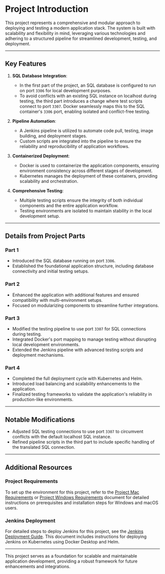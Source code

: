 
# Project Introduction

This project represents a comprehensive and modular approach to deploying and testing a modern application stack. The system is built with scalability and flexibility in mind, leveraging various technologies and adhering to a structured pipeline for streamlined development, testing, and deployment.

---

## **Key Features**

1. **SQL Database Integration**:
   - In the first part of the project, an SQL database is configured to run on port `3306` for local development purposes.
   - To avoid conflicts with an existing SQL instance on localhost during testing, the third part introduces a change where test scripts connect to port `3307`. Docker seamlessly maps this to the SQL container's `3306` port, enabling isolated and conflict-free testing.

2. **Pipeline Automation**:
   - A Jenkins pipeline is utilized to automate code pull, testing, image building, and deployment stages.
   - Custom scripts are integrated into the pipeline to ensure the reliability and reproducibility of application workflows.

3. **Containerized Deployment**:
   - Docker is used to containerize the application components, ensuring environment consistency across different stages of development.
   - Kubernetes manages the deployment of these containers, providing scalability and orchestration.

4. **Comprehensive Testing**:
   - Multiple testing scripts ensure the integrity of both individual components and the entire application workflow.
   - Testing environments are isolated to maintain stability in the local development setup.

---

## **Details from Project Parts**

### **Part 1**
- Introduced the SQL database running on port `3306`.
- Established the foundational application structure, including database connectivity and initial testing setups.

### **Part 2**
- Enhanced the application with additional features and ensured compatibility with multi-environment setups.
- Focused on modularizing components to streamline further integrations.

### **Part 3**
- Modified the testing pipeline to use port `3307` for SQL connections during testing.
- Integrated Docker's port mapping to manage testing without disrupting local development environments.
- Extended the Jenkins pipeline with advanced testing scripts and deployment mechanisms.

### **Part 4**
- Completed the full deployment cycle with Kubernetes and Helm.
- Introduced load balancing and scalability enhancements to the application.
- Finalized testing frameworks to validate the application's reliability in production-like environments.

---

## **Notable Modifications**

- Adjusted SQL testing connections to use port `3307` to circumvent conflicts with the default localhost SQL instance.
- Refined pipeline scripts in the third part to include specific handling of the translated SQL connection.

---

## **Additional Resources**

### **Project Requirements**
To set up the environment for this project, refer to the [Project Mac Requirements](Project_Requirements_Mac.md) or [Project Windows Requirements](Project_Requirements_Windows.md) document for detailed instructions on prerequisites and installation steps for Windows and macOS users.

### **Jenkins Deployment**
For detailed steps to deploy Jenkins for this project, see the [Jenkins Deployment Guide](jenkins_deployment.md). This document includes instructions for deploying Jenkins on Kubernetes using Docker Desktop and Helm.

---

This project serves as a foundation for scalable and maintainable application development, providing a robust framework for future enhancements and integrations.
